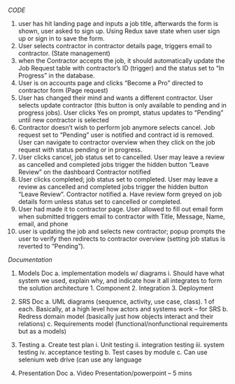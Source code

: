 
*CODE* 
1.	user has hit landing page and inputs a job title, afterwards the form is shown, user asked to sign up. Using Redux save state when user sign up or sign in to save the form. 
2.	User selects contractor in contractor details page, triggers email to contractor. (State management) 
3.	when the Contractor accepts the job, it should automatically update the Job Request table with contractor’s ID (trigger) and the status set to “In Progress” in the database. 
4.	User is on accounts page and clicks “Become a Pro” directed to contractor form (Page request)
5.	User has changed their mind and wants a different contractor. User selects update contractor (this button is only available to pending and in progress jobs). User clicks Yes on prompt, status updates to “Pending” until new contractor is selected
6.	Contractor doesn’t wish to perform job anymore selects cancel. Job request set to “Pending” user is notified and contract id is removed. User can navigate to contractor overview when they click on the job request with status pending or in progress.
7.	User clicks cancel, job status set to cancelled. User may leave a review as cancelled and completed jobs trigger the hidden button “Leave Review” on the dashboard Contractor notified
8.	User clicks completed; job status set to completed. User may leave a review as cancelled and completed jobs trigger the hidden button “Leave Review”. Contractor notified
    a.	Have review form greyed on job details form unless status set to cancelled or completed. 
9.	User had made it to contractor page. User allowed to fill out email form when submitted triggers email to contractor with Title, Message, Name, email, and phone
10.	user is updating the job and selects new contractor; popup prompts the user to verify then redirects to contractor overview (setting job status is reverted to “Pending”).


*Documentation*
1. Models Doc
    a. implementation models w/ diagrams
        i. Should have what system we used, explain why, and indicate how it all integrates to form the solution architecture
            1. Component
            2. Integration
            3. Deployment
2. SRS Doc
    a. UML diagrams (sequence, activity, use case, class). 1 of each. Basically, at a high level how actors and systems work – for SRS
    b. Redress domain model (basically just how objects interact and their relations)
    c. Requirements model (functional/nonfunctional requirements but as a models)

3. Testing
    a. Create test plan
        i. Unit testing
        ii. integration testing
        iii. system testing
        iv. acceptance testing
    b. Test cases by module
    c. Can use selenium web drive (can use any language
4. Presentation Doc
    a. Video Presentation/powerpoint – 5 mins